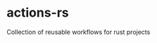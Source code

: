 <!--
SPDX-FileCopyrightText: 2024 FLECS Technologies GmbH <info@flecs.tech>

SPDX-License-Identifier: MIT
-->

# actions-rs
Collection of reusable workflows for rust projects
